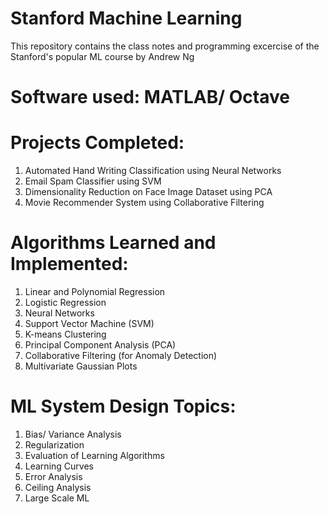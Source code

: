 # Stanford Machine Learning
This repository contains the class notes and programming excercise of the Stanford's popular ML course by Andrew Ng

# Software used: MATLAB/ Octave

# Projects Completed: 
1. Automated Hand Writing Classification using Neural Networks
2. Email Spam Classifier using SVM
3. Dimensionality Reduction on Face Image Dataset using PCA
4. Movie Recommender System using Collaborative Filtering

# Algorithms Learned and Implemented: 
1. Linear and Polynomial Regression
2. Logistic Regression
3. Neural Networks
4. Support Vector Machine (SVM)
5. K-means Clustering
6. Principal Component Analysis (PCA)
7. Collaborative Filtering (for Anomaly Detection)
8. Multivariate Gaussian Plots

# ML System Design Topics:
1. Bias/ Variance Analysis
2. Regularization
3. Evaluation of Learning Algorithms
4. Learning Curves
5. Error Analysis
6. Ceiling Analysis
7. Large Scale ML
